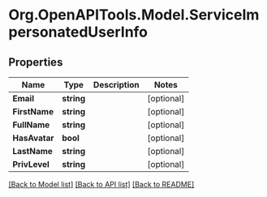 # Org.OpenAPITools.Model.ServiceImpersonatedUserInfo

## Properties

Name | Type | Description | Notes
------------ | ------------- | ------------- | -------------
**Email** | **string** |  | [optional] 
**FirstName** | **string** |  | [optional] 
**FullName** | **string** |  | [optional] 
**HasAvatar** | **bool** |  | [optional] 
**LastName** | **string** |  | [optional] 
**PrivLevel** | **string** |  | [optional] 

[[Back to Model list]](../README.md#documentation-for-models) [[Back to API list]](../README.md#documentation-for-api-endpoints) [[Back to README]](../README.md)

